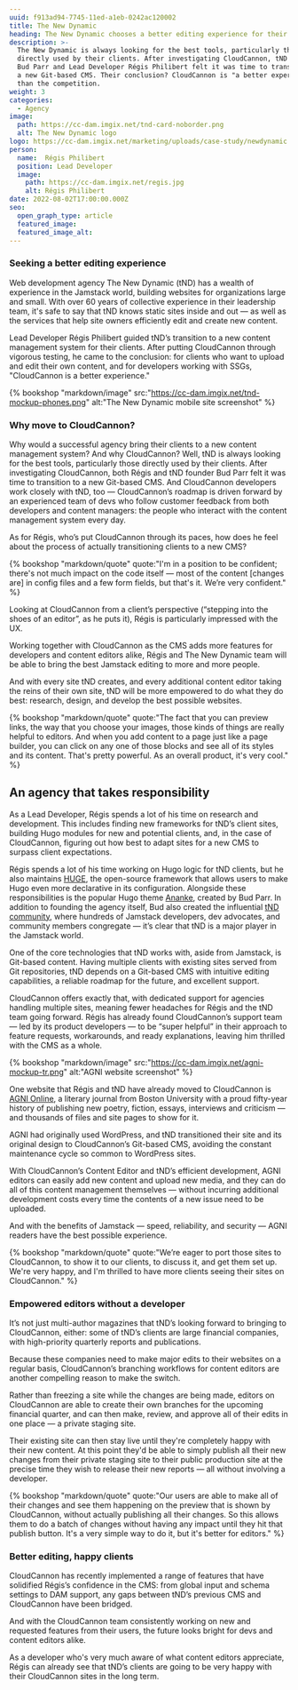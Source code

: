 ```yaml
---
uuid: f913ad94-7745-11ed-a1eb-0242ac120002
title: The New Dynamic
heading: The New Dynamic chooses a better editing experience for their clients
description: >-
  The New Dynamic is always looking for the best tools, particularly those
  directly used by their clients. After investigating CloudCannon, tND founder
  Bud Parr and Lead Developer Régis Philibert felt it was time to transition to
  a new Git-based CMS. Their conclusion? CloudCannon is "a better experience"
  than the competition.
weight: 3
categories:
  - Agency
image: 
  path: https://cc-dam.imgix.net/tnd-card-noborder.png
  alt: The New Dynamic logo
logo: https://cc-dam.imgix.net/marketing/uploads/case-study/newdynamic.svg
person:
  name:  Régis Philibert
  position: Lead Developer
  image: 
    path: https://cc-dam.imgix.net/regis.jpg
    alt: Régis Philibert
date: 2022-08-02T17:00:00.000Z
seo:
  open_graph_type: article
  featured_image:
  featured_image_alt:
---
```

### Seeking a better editing experience

Web development agency The New Dynamic (tND) has a
wealth of experience in the Jamstack world, building websites for
organizations large and small. With over 60 years of collective experience
in their leadership team, it's safe to say that tND knows static
sites inside and out &mdash; as well as the services that help site owners
efficiently edit and create new content.

Lead Developer R&eacute;gis Philibert guided
tND&rsquo;s transition to a new content management system for their
clients. After putting CloudCannon through vigorous testing, he came
to the conclusion: for clients who want to upload and edit their own
content, and for developers working with SSGs, "CloudCannon is a better experience."

{% bookshop "markdown/image" src:"https://cc-dam.imgix.net/tnd-mockup-phones.png" alt:"The New Dynamic mobile site screenshot" %}

### Why move to CloudCannon?

Why would a successful agency bring their clients to a new content
management system? And why CloudCannon? Well, tND is always looking for
the best tools, particularly those directly used by their clients. After
investigating CloudCannon, both Régis and tND founder Bud Parr felt it was
time to transition to a new Git-based CMS. And CloudCannon developers work
closely with tND, too — CloudCannon’s roadmap is driven forward by an
experienced team of devs who follow customer feedback from both developers
and content managers: the people who interact with the content management
system every day.

As for Régis, who’s put CloudCannon through its paces, how does he feel about the process of actually transitioning clients to a new CMS? 

{% bookshop "markdown/quote" quote:"I'm in a position to be confident; there's not much
impact on the code itself — most of the content \[changes are\] in config
files and a few form fields, but that's it. We’re very confident." %}

Looking at CloudCannon from a client’s perspective (“stepping into the
shoes of an editor”, as he puts it), Régis is particularly impressed with
the UX.

Working together with CloudCannon as the CMS adds more features for
developers and content editors alike, Régis and The New Dynamic team will
be able to bring the best Jamstack editing to more and more people.

And with every site tND creates, and every additional content editor
taking the reins of their own site, tND will be more empowered to do what
they do best: research, design, and develop the best possible websites.


{% bookshop "markdown/quote" quote:"The fact that you can preview links, the way that you choose your images,
      those kinds of things are really helpful to editors. And when
      you add content to a page just like a page builder, you can click on any
      one of those blocks and see all of its styles and its content. That's
      pretty powerful. As an overall product, it's very cool." %}
     
## An agency that takes responsibility

As a Lead Developer, Régis spends a lot of his time on research and
development. This includes finding new frameworks for tND’s client sites,
building Hugo modules for new and potential clients, and, in the case of
CloudCannon, figuring out how best to adapt sites for a new CMS to
surpass client expectations.

Régis spends a lot of his time working on Hugo logic for tND clients, but
he also maintains [HUGE](https://github.com/theNewDynamic/huge), the
open-source framework that allows users to make Hugo even more declarative
in its configuration. Alongside these responsibilities is the popular Hugo
theme [Ananke](https://github.com/theNewDynamic/gohugo-theme-ananke),
created by Bud Parr. In addition to founding the agency itself, Bud also
created the influential [tND
community](https://www.thenewdynamic.com/community-and-events/),
where hundreds of Jamstack developers, dev advocates, and community
members congregate — it’s clear that tND is a major player in the Jamstack
world.

One of the core technologies that tND works with, aside from Jamstack, is
Git-based content. Having multiple clients with existing sites served from
Git repositories, tND depends on a Git-based CMS with intuitive editing
capabilities, a reliable roadmap for the future, and excellent
support.

CloudCannon offers exactly that, with dedicated support for agencies
handling multiple sites, meaning fewer headaches for Régis and the tND
team going forward. Régis has already found CloudCannon’s support team —
led by its product developers — to be “super helpful” in their approach to
feature requests, workarounds, and ready explanations, leaving him
thrilled with the CMS as a whole.

{% bookshop "markdown/image" src:"https://cc-dam.imgix.net/agni-mockup-tr.png" alt:"AGNI website screenshot" %}

One website that R&eacute;gis and tND have already moved to CloudCannon
is [AGNI Online](https://agnionline.bu.edu/), a literary
journal from Boston University with a proud fifty-year history of
publishing new poetry, fiction, essays, interviews and criticism &mdash;
and thousands of files and site pages to show for it.

AGNI had originally used WordPress, and tND transitioned their site and
its original design to CloudCannon’s Git-based CMS, avoiding the constant
maintenance cycle so common to WordPress sites.


With CloudCannon’s Content Editor and tND’s efficient development, AGNI
editors can easily add new content and upload new media, and they can do
all of this content management themselves — without incurring additional
development costs every time the contents of a new issue need to be
uploaded.


And with the benefits of Jamstack — speed, reliability, and security —
AGNI readers have the best possible experience.

{% bookshop "markdown/quote" quote:"We’re eager to port those sites to CloudCannon, to show it to our clients,
      to discuss it, and get them set up. We're very happy, and I'm thrilled to
      have more clients seeing their sites on CloudCannon." %}

### Empowered editors without a developer
   
It’s not just multi-author magazines that tND’s looking forward to
bringing to CloudCannon, either: some of tND’s clients are large financial
companies, with high-priority quarterly reports and publications.

Because these companies need to make major edits to their websites on a
regular basis, CloudCannon’s branching workflows for content editors are
another compelling reason to make the switch.

Rather than freezing a site while the changes are being made, editors on
CloudCannon are able to create their own branches for the upcoming
financial quarter, and can then make, review, and approve all of their
edits in one place — a private staging site.

Their existing site can then stay live until they're completely happy with
their new content. At this point they'd be able to simply publish all
their new changes from their private staging site to their public
production site at the precise time they wish to release their new reports
— all without involving a developer.

{% bookshop "markdown/quote" quote:"Our users are able to make all of their changes and see them happening on
      the preview that is shown by CloudCannon, without actually publishing all
      their changes. So this allows them to do a batch of changes
      without having any impact until they hit that publish button. It's a very
      simple way to do it, but it's better for editors." %}
 

### Better editing, happy clients

CloudCannon has recently implemented a range of features that have
solidified R&eacute;gis&rsquo;s confidence in the CMS: from global input
and schema settings to DAM support, any gaps between tND&rsquo;s previous
CMS and CloudCannon have been bridged.

And with the CloudCannon team consistently working on new and requested features from
their users, the future looks bright for devs and content editors
alike.

As a developer who's very much aware of what content editors
appreciate, R&eacute;gis can already see that tND&rsquo;s clients are
going to be very happy with their CloudCannon sites in the long term.
